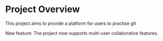 # Project Overview

This project aims to provide a platform for users to practise git

New feature: The project now supports multi-user collaborative features.

